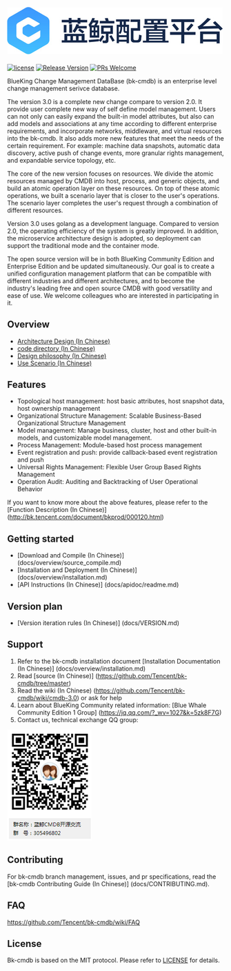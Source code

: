 ![](docs/resource/img/BKCN.jpg)
---
[![license](https://img.shields.io/badge/license-mit-brightgreen.svg?style=flat)](https://github.com/Tencent/bk-cmdb/blob/master/LICENSE)
[![Release Version](https://img.shields.io/badge/release-3.0.6-brightgreen.svg)](https://github.com/Tencent/bk-cmdb/releases)
[![PRs Welcome](https://img.shields.io/badge/PRs-welcome-brightgreen.svg)](https://github.com/Tencent/bk-cmdb/pulls)

BlueKing Change Management DataBase (bk-cmdb) is an enterprise level change management serivce database. 

The version 3.0 is a complete new change compare to version 2.0. It provide user complete new way of self define model management. Users can not only can easily expand the built-in model attributes, but also can add models and associations at any time according to different enterprise requirements, and incorporate networks, middleware, and virtual resources into the bk-cmdb. It also adds more new features that meet the needs of the certain requirement. For example: machine data snapshots, automatic data discovery, active push of change events, more granular rights management, and expandable service topology, etc. 

The core of the new version focuses on resources. We divide the atomic resources managed by CMDB into host, process, and generic objects, and build an atomic operation layer on these resources. On top of these atomic operations, we built a scenario layer that is closer to the user's operations. The scenario layer completes the user's request through a combination of different resources.

Version 3.0 uses golang as a development language. Compared to version 2.0, the operating efficiency of the system is greatly improved. In addition, the microservice architecture design is adopted, so deployment can support the traditional mode and the container mode.

The open source version will be in both BlueKing Community Edition and Enterprise Edition and be updated simultaneously. Our goal is to create a unified configuration management platform that can be compatible with different industries and different architectures, and to become the industry's leading free and open source CMDB with good versatility and ease of use. We welcome colleagues who are interested in participating in it.

## Overview
* [Architecture Design (In Chinese)](docs/overview/architecture.md)
* [code directory (In Chinese)](docs/overview/code_framework.md)
* [Design philosophy (In Chinese)](docs/overview/design.md)
* [Use Scenario (In Chinese)](docs/overview/usecase.md)

## Features
* Topological host management: host basic attributes, host snapshot data, host ownership management
* Organizational Structure Management: Scalable Business-Based Organizational Structure Management
* Model management: Manage business, cluster, host and other built-in models, and customizable model management.
* Process Management: Module-based host process management
* Event registration and push: provide callback-based event registration and push
* Universal Rights Management: Flexible User Group Based Rights Management
* Operation Audit: Auditing and Backtracking of User Operational Behavior

If you want to know more about the above features, please refer to the [Function Description (In Chinese)] (http://bk.tencent.com/document/bkprod/000120.html)

## Getting started
* [Download and Compile (In Chinese)] (docs/overview/source_compile.md)
* [Installation and Deployment (In Chinese)] (docs/overview/installation.md)
* [API Instructions (In Chinese)] (docs/apidoc/readme.md)

## Version plan
* [Version iteration rules (In Chinese)] (docs/VERSION.md)

## Support
1. Refer to the bk-cmdb installation document [Installation Documentation (In Chinese)] (docs/overview/installation.md)
2. Read [source (In Chinese)] (https://github.com/Tencent/bk-cmdb/tree/master)
3. Read the wiki (In Chinese) (https://github.com/Tencent/bk-cmdb/wiki/cmdb-3.0) or ask for help
4. Learn about BlueKing Community related information: [Blue Whale Community Edition 1 Group] (https://jq.qq.com/?_wv=1027&k=5zk8F7G)
5. Contact us, technical exchange QQ group:

![qq](docs/resource/img/qq.png)

## Contributing
For bk-cmdb branch management, issues, and pr specifications, read the [bk-cmdb Contributing Guide (In Chinese)] (docs/CONTRIBUTING.md).

## FAQ

https://github.com/Tencent/bk-cmdb/wiki/FAQ

## License
Bk-cmdb is based on the MIT protocol. Please refer to [LICENSE](LICENSE) for details.
